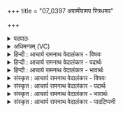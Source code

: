 +++
title = "07_0397 अपामीवामप स्त्रिधमप"

+++
<details><summary>पदपाठः</summary>

अ꣡प꣢꣯। अ꣡मी꣢꣯वाम्। अ꣡प꣢। स्रि꣡ध꣢꣯म्। अ꣡प꣢꣯। से꣣धत। दुर्मति꣢म्। दुः꣣। मति꣢म्। आ꣡दि꣢꣯त्यासः। आ। दि꣣त्यासः। युयो꣡त꣢न। यु꣣यो꣡त꣢। न꣣। नः। अँ꣡ह꣢꣯सः। ३९७।
</details>

<details><summary>अधिमन्त्रम् (VC)</summary>

- आदित्याः
- इरिम्बिठिः काण्वः
- उष्णिक्
- ऋषभः
- ऐन्द्रं काण्डम्
</details>

<details><summary>हिन्दी : आचार्य रामनाथ वेदालंकार - विषयः</summary>

अगले मन्त्र के आदित्य देवता हैं। उनसे कष्ट आदि के निवारण की प्रार्थना की गयी है।
</details>

<details><summary>हिन्दी : आचार्य रामनाथ वेदालंकार - पदार्थः</summary>

पदार्थान्वय -  हे (आदित्यासः) शरीरस्थ प्राणो, राष्ट्रस्थ क्षत्रिय राजपुरुषो अथवा आदित्य ब्रह्मचारियो ! तुम शरीर, समाज और राष्ट्र से (अमीवाम्) रोग को (अप) दूर करो, (स्रिधम्) हिंसावृत्ति, शत्रुकृत हिंसा और हिंसक को (अप) दूर करो, तथा (दुर्मतिम्) कुमति को (अप सेधत) दूर करो। साथ ही (नः) हमें (अंहसः) पाप से (युयोतन) पृथक् करो ॥७॥
</details>

<details><summary>हिन्दी : आचार्य रामनाथ वेदालंकार - भावार्थः</summary>

भावार्थ -  प्राणायाम से, क्षत्रिय राजपुरुषों के कर्तव्यपालन से और आदित्य ब्रह्मचारियों के प्रयत्न से राष्ट्र से यथायोग्य रोग, हिंसावृत्तियाँ, शत्रुकृत हिंसा-उपद्रव आदि तथा पाप दूर किये जा सकते हैं ॥७॥
</details>

<details><summary>संस्कृत : आचार्य रामनाथ वेदालंकार - विषयः</summary>

अथादित्या देवताः। ते कष्टादीनां निवारणाय प्रार्थ्यन्ते।
</details>

<details><summary>संस्कृत : आचार्य रामनाथ वेदालंकार - पदार्थः</summary>

पदार्थान्वय -  हे (आदित्यासः) शरीरस्थाः प्राणाः, राष्ट्रस्थाः क्षत्रियाः राजपुरुषाः, आदित्यब्रह्मचारिणो वा ! त्यान् नु क्षत्रियाँ॒ अव॑ आदि॒त्यान् या॑चिषामहे। ऋ० ८।६७।१—इति श्रुतेः क्षत्रिया राजपुरुषा अपि आदित्या उच्यन्ते। यूयम् शरीरात् समाजाद् राष्ट्राच्च (अमीवाम्) रोगम्। अम रोगे चुरादिः। (अप) अपसेधत अपगमयत, (स्रिधम्२) हिंसावृत्तिं, शत्रुकृतां हिंसां, हिंसकं वा (अप) अपसेधत अपगमयत। (दुर्मतिम्) कुमतिं च (अपसेधत) अप गमयत। सेधतिः गतिकर्मा। निघं० २।१४। किञ्च (नः) अस्मान् (अंहसः) पापात् (युयोतन) पृथक्कुरुत। यु मिश्रणामिश्रणयोः अदादिः, लोटि मध्यमबहुवचने ‘बहुलं छन्दसि। अ० २।४।७६’ इति शपः श्लौ ‘युयुत’ इति प्राप्ते ‘तप्तनप्तनथनाश्च। अ० ७।१।४५’ इति तस्य तनबादेशः। संहितायां दीर्घश्छान्दसः ॥७॥
</details>

<details><summary>संस्कृत : आचार्य रामनाथ वेदालंकार - भावार्थः</summary>

भावार्थ -  प्राणायामेन, क्षत्रियाणां राजपुरुषाणां कर्तव्यपालनेन, आदित्यब्रह्मचारिणां प्रयत्नेन च राष्ट्राद् यथायोग्यं रोगा हिंसावृत्तयः शत्रुकृता हिंसोपद्रवादयः पापानि च दूरीकर्तुं शक्यन्ते ॥७॥
</details>

<details><summary>संस्कृत : आचार्य रामनाथ वेदालंकार - पादटिप्पनी</summary>

टिप्पनी -   १. ऋ० ८।१८।१०। २. सृधम् शोषयितारम् उद्वेगकरं सत्त्वादि—इति वि०। स्रिधं हिंसां शत्रुभिः क्रियमाणाम्। क्षयो वा स्रिक्—इति भ०। स्रिधं बाधकं शत्रुम्—इति सा०।
</details>